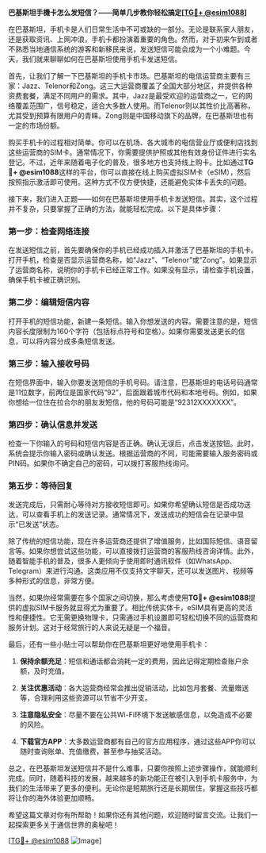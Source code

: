 **巴基斯坦手機卡怎么发短信？——简单几步教你轻松搞定[[TG💪+ @esim1088](https://t.me/s/esim1088)]**

在巴基斯坦，手机卡是人们日常生活中不可或缺的一部分。无论是联系家人朋友，还是获取资讯、上网冲浪，手机卡都扮演着重要的角色。然而，对于初来乍到或者不熟悉当地通信系统的游客和新移民来说，发送短信可能会成为一个小难题。今天，我们就来聊聊如何在巴基斯坦使用手机卡发送短信。

首先，让我们了解一下巴基斯坦的手机卡市场。巴基斯坦的电信运营商主要有三家：Jazz、Telenor和Zong。这三大运营商覆盖了全国大部分地区，并提供各种资费套餐，满足不同用户的需求。其中，Jazz是最受欢迎的运营商之一，它的网络覆盖范围广，信号稳定，适合大多数人使用。而Telenor则以其性价比高著称，尤其受到预算有限用户的青睐。Zong则是中国移动旗下的品牌，在巴基斯坦也有一定的市场份额。

购买手机卡的过程相对简单。你可以在机场、各大城市的电信营业厅或便利店找到这些运营商的SIM卡。通常情况下，你需要提供护照或其他有效身份证件进行实名登记。不过，近年来随着电子化的普及，很多地方也支持线上购卡。比如通过**TG💪+ @esim1088**这样的平台，你可以直接在线上购买虚拟SIM卡（eSIM），然后按照指示激活即可使用。这种方式不仅方便快捷，还能避免实体卡丢失的问题。

接下来，我们进入正题——如何在巴基斯坦使用手机卡发送短信。其实，这个过程并不复杂，只要掌握了正确的方法，就能轻松完成。以下是具体步骤：

### 第一步：检查网络连接

在发送短信之前，首先要确保你的手机已经成功插入并激活了巴基斯坦的手机卡。打开手机，检查是否显示运营商名称，如“Jazz”、“Telenor”或“Zong”。如果显示了运营商名称，说明你的手机卡已经正常工作。如果没有显示，请检查手机设置，确保手机卡被正确识别。

### 第二步：编辑短信内容

打开手机的短信功能，新建一条短信。输入你想发送的内容。需要注意的是，短信内容长度限制为160个字符（包括标点符号和空格）。如果你需要发送更长的信息，可以将内容分成多条短信发送。

### 第三步：输入接收号码

在短信界面中，输入你要发送短信的手机号码。请注意，巴基斯坦的电话号码通常是11位数字，前两位是国家代码“92”，后面跟着城市代码和本地号码。例如，如果你想给一位住在拉合尔的朋友发短信，他的号码可能是“92312XXXXXXX”。

### 第四步：确认信息并发送

检查一下你输入的号码和短信内容是否正确。确认无误后，点击发送按钮。此时，系统会提示你输入密码或确认发送。根据运营商的不同，可能需要输入服务密码或PIN码。如果你不确定自己的密码，可以拨打客服热线询问。

### 第五步：等待回复

发送完成后，只需耐心等待对方接收短信即可。如果你希望确认短信是否成功送达，可以查看手机上的发送记录。通常情况下，发送成功的短信会在记录中显示“已发送”状态。

除了传统的短信功能，现在许多运营商还提供了增值服务，比如国际短信、语音留言等。如果你想尝试这些功能，可以直接拨打运营商的客服热线咨询详情。此外，随着智能手机的普及，很多人更倾向于使用即时通讯软件（如WhatsApp、Telegram）来进行沟通。这类应用不仅支持文字聊天，还可以发送图片、视频等多种形式的信息，非常方便。

当然，如果你经常需要在多个国家之间切换，那么考虑使用**TG💪+ @esim1088**提供的虚拟SIM卡服务就显得尤为重要了。相比传统实体卡，eSIM具有更高的灵活性和便捷性。它无需更换物理卡，只需通过手机设置即可轻松切换不同的运营商和服务计划。这对于经常旅行的人来说无疑是一个福音。

最后，还有一些小贴士可以帮助你在巴基斯坦更好地使用手机卡：

1. **保持余额充足**：短信和通话都会消耗一定的费用，因此记得定期检查账户余额，及时充值。
   
2. **关注优惠活动**：各大运营商经常会推出促销活动，比如包月套餐、流量赠送等，合理利用这些资源可以节省不少开支。

3. **注意隐私安全**：尽量不要在公共Wi-Fi环境下发送敏感信息，以免造成不必要的风险。

4. **下载官方APP**：大多数运营商都有自己的官方应用程序，通过这些APP你可以随时查询账单、充值缴费，甚至参与抽奖活动。

总之，在巴基斯坦发送短信并不是什么难事，只要你按照上述步骤操作，就能顺利完成。同时，随着科技的发展，越来越多的新功能正在被引入到手机卡服务中，为我们的生活带来了更多的便利。无论你是短期旅行还是长期居住，掌握这些技巧都将让你的海外体验更加顺畅。

希望这篇文章对你有所帮助！如果你还有其他问题，欢迎随时留言交流。让我们一起探索更多关于通信世界的奥秘吧！

[[TG💪+ @esim1088](https://t.me/s/esim1088) ![Image](https://i.postimg.cc/4NQfJmqS/Snipaste-2025-05-13-00-14-12.png)]